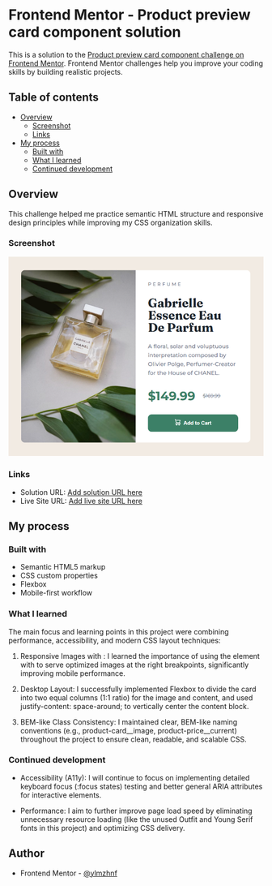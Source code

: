 # Frontend Mentor - Product preview card component solution

This is a solution to the [Product preview card component challenge on Frontend Mentor](https://www.frontendmentor.io/challenges/product-preview-card-component-GO7UmttRfa). Frontend Mentor challenges help you improve your coding skills by building realistic projects. 

## Table of contents

- [Overview](#overview)
  - [Screenshot](#screenshot)
  - [Links](#links)
- [My process](#my-process)
  - [Built with](#built-with)
  - [What I learned](#what-i-learned)
  - [Continued development](#continued-development)

## Overview

This challenge helped me practice semantic HTML structure and responsive design principles while improving my CSS organization skills.

### Screenshot

![Final Solution Screenshot](./images/product-preview-card-component-main-screenshot.png)

### Links

- Solution URL: [Add solution URL here](https://your-solution-url.com)
- Live Site URL: [Add live site URL here](https://your-live-site-url.com)

## My process

### Built with

- Semantic HTML5 markup
- CSS custom properties
- Flexbox
- Mobile-first workflow

### What I learned

The main focus and learning points in this project were combining performance, accessibility, and modern CSS layout techniques:

1. Responsive Images with <picture>: I learned the importance of using the <picture> element with <source media> to serve optimized images at the right breakpoints, significantly improving mobile performance.

2. Desktop Layout: I successfully implemented Flexbox to divide the card into two equal columns (1:1 ratio) for the image and content, and used justify-content: space-around; to vertically center the content block.

3. BEM-like Class Consistency: I maintained clear, BEM-like naming conventions (e.g., product-card__image, product-price__current) throughout the project to ensure clean, readable, and scalable CSS.

### Continued development

- Accessibility (A11y): I will continue to focus on implementing detailed keyboard focus (:focus states) testing and better general ARIA attributes for interactive elements.

- Performance: I aim to further improve page load speed by eliminating unnecessary resource loading (like the unused Outfit and Young Serif fonts in this project) and optimizing CSS delivery.

## Author

- Frontend Mentor - [@ylmzhnf](https://www.frontendmentor.io/profile/ylmzhnf)